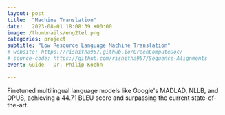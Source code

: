 ```yaml
---
layout: post
title:  "Machine Translation"
date:   2023-08-01 18:08:39 +00:00
image: /thumbnails/eng2tel.png
categories: project
subtitle: "Low Resource Language Machine Translation"
# website: https://rishitha957.github.io/GreenComputeDoc/
# source-code: https://github.com/rishitha957/Sequence-Alignments
event: Guide - Dr. Philip Koehn

---
```

Finetuned multilingual language models like Google's MADLAD, NLLB, and OPUS, achieving a 44.71 BLEU score and surpassing the current state-of-the-art.